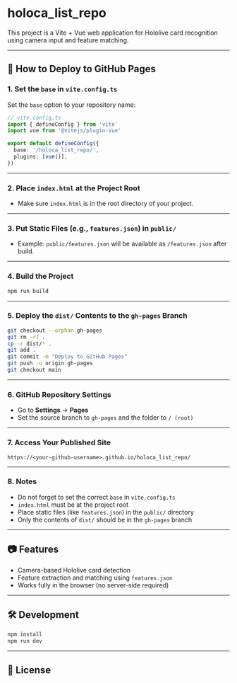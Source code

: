 # holoca_list_repo

This project is a Vite + Vue web application for Hololive card recognition using camera input and feature matching.

---

## 🚀 How to Deploy to GitHub Pages

### 1. Set the `base` in `vite.config.ts`

Set the `base` option to your repository name:

```typescript
// vite.config.ts
import { defineConfig } from 'vite'
import vue from '@vitejs/plugin-vue'

export default defineConfig({
  base: '/holoca_list_repo/',
  plugins: [vue()],
})
```

---

### 2. Place `index.html` at the Project Root

- Make sure `index.html` is in the root directory of your project.

---

### 3. Put Static Files (e.g., `features.json`) in `public/`

- Example: `public/features.json` will be available as `/features.json` after build.

---

### 4. Build the Project

```sh
npm run build
```

---

### 5. Deploy the `dist/` Contents to the `gh-pages` Branch

```sh
git checkout --orphan gh-pages
git rm -rf .
cp -r dist/* .
git add .
git commit -m "Deploy to GitHub Pages"
git push -u origin gh-pages
git checkout main
```

---

### 6. GitHub Repository Settings

- Go to **Settings** → **Pages**
- Set the source branch to `gh-pages` and the folder to `/ (root)`

---

### 7. Access Your Published Site

```
https://<your-github-username>.github.io/holoca_list_repo/
```

---

### 8. Notes

- Do not forget to set the correct `base` in `vite.config.ts`
- `index.html` must be at the project root
- Place static files (like `features.json`) in the `public/` directory
- Only the contents of `dist/` should be in the `gh-pages` branch

---

## 📷 Features

- Camera-based Hololive card detection
- Feature extraction and matching using `features.json`
- Works fully in the browser (no server-side required)

---

## 🛠️ Development

```sh
npm install
npm run dev
```

---

## 📝 License